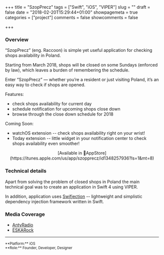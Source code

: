 +++
title = "SzopPrecz"
tags = ["Swift", "iOS", "VIPER"]
slug = ""
draft = false
date = "2018-02-20T15:29:44+01:00"
showpagemeta = true
categories = ["project"]
comments = false
showcomments = false

+++

### Overview
“SzopPrecz” (eng. Raccoon) is simple yet useful application for checking shops availability in Poland.
        
Starting from March 2018, shops will be closed on some Sundays (enforced by law), which leaves a burden of remembering the schedule.
        
Enter “SzopPrecz” — whether you’re a resident or just visiting Poland, it’s an easy way to check if shops are opened.
        
Features:

- check shops availability for current day
- schedule notification for upcoming shops close down
- browse through the close down schedule for 2018
        
Coming Soon:

- watchOS extension -- check shops availability right on your wrist!
- Today extension -- little widget in your notification center to check shops availability even smoother!


<center>[Available in AppStore](https://itunes.apple.com/us/app/szopprecz/id1348257936?ls=1&mt=8)</center>

### Technical details

Apart from solving the problem of closed shops in Poland the main technical goal was to create an application in Swift 4 using VIPER.

In addition, application uses [Swifjection](https://github.com/ApplauseOSS/Swifjection) -- lightweight and simplistic dependency injection framework written in Swift.

### Media Coverage

- [AntyRadio](https://www.antyradio.pl/Technologia/Mobile/SzopPrecz-ostrzega-przed-niedzielami-bez-handlu-20555)
- [ESKARock](http://www.eskarock.pl/eska_rock_news/szopprecz_ta_aplikacja_przypomni_o_niedzielach_bez_handlu/150413)


---
<sup>
**Platform:** iOS</br>
**Role:** Founder, Developer, Designer
</sup>